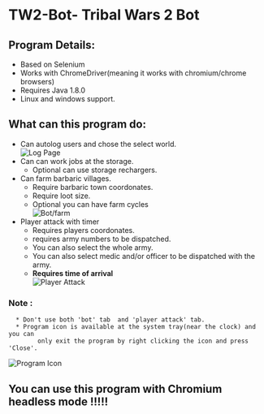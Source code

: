 # TW2-Bot-  Tribal Wars 2 Bot  
  
## Program Details:  
   - Based on Selenium  
   - Works with ChromeDriver(meaning it works with chromium/chrome browsers)  
   - Requires Java 1.8.0  
   - Linux and windows support.  
    
## What can this program do:
   * Can autolog users and chose the select world.  
   ![Log Page](https://i.imgur.com/hl82649.png)  
   * Can can work jobs at the storage.
        - Optional can use storage rechargers.
   * Can farm barbaric villages.  
        - Require barbaric town coordonates.  
        - Require loot size.  
        - Optional you can have farm cycles  
   ![Bot/farm](https://i.imgur.com/pE2MxeK.png)
   * Player attack with timer  
        * Requires players coordonates.  
        * requires army numbers to be dispatched.  
        * You can also select the whole army.  
        * You can also select medic and/or officer to be dispatched with the army.  
        * **Requires time of arrival**  
        ![Player Attack](https://i.imgur.com/F9s7J0O.png)  
### Note :
      * Don't use both 'bot' tab  and 'player attack' tab.  
      * Program icon is available at the system tray(near the clock) and you can 
            only exit the program by right clicking the icon and press 'Close'.  
            
![Program Icon](https://i.imgur.com/iemLkbf.png)

## You can use this program with Chromium headless mode !!!!!
      
